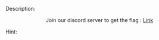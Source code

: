Description:
<center>Join our discord server to get the flag :
<a href="https://discord.gg/djZ6VyP" target="_blank">Link</a></center>

Hint:
